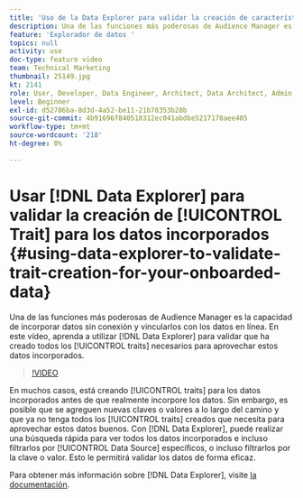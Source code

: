 ```yaml
---
title: 'Uso de la Data Explorer para validar la creación de características para los datos incorporados '
description: Una de las funciones más poderosas de Audience Manager es la capacidad de incorporar datos sin conexión y vincularlos con los datos en línea. En este vídeo, aprenda a utilizar la Data Explorer para validar que ha creado todos los rasgos necesarios para aprovechar estos datos incorporados.
feature: 'Explorador de datos '
topics: null
activity: use
doc-type: feature video
team: Technical Marketing
thumbnail: 25149.jpg
kt: 2141
role: User, Developer, Data Engineer, Architect, Data Architect, Admin, Leader
level: Beginner
exl-id: d52786ba-8d3d-4a52-be11-21b78353b28b
source-git-commit: 4b91696f840518312ec041abdbe5217178aee405
workflow-type: tm+mt
source-wordcount: '218'
ht-degree: 0%

---
```


# Usar [!DNL Data Explorer] para validar la creación de [!UICONTROL Trait] para los datos incorporados {#using-data-explorer-to-validate-trait-creation-for-your-onboarded-data}

Una de las funciones más poderosas de Audience Manager es la capacidad de incorporar datos sin conexión y vincularlos con los datos en línea. En este vídeo, aprenda a utilizar [!DNL Data Explorer] para validar que ha creado todos los [!UICONTROL traits] necesarios para aprovechar estos datos incorporados.

>[!VIDEO](https://video.tv.adobe.com/v/25149/?quality=12)

En muchos casos, está creando [!UICONTROL traits] para los datos incorporados antes de que realmente incorpore los datos. Sin embargo, es posible que se agreguen nuevas claves o valores a lo largo del camino y que ya no tenga todos los [!UICONTROL traits] creados que necesita para aprovechar estos datos buenos. Con [!DNL Data Explorer], puede realizar una búsqueda rápida para ver todos los datos incorporados e incluso filtrarlos por [!UICONTROL Data Source] específicos, o incluso filtrarlos por la clave o valor. Esto le permitirá validar los datos de forma eficaz.

Para obtener más información sobre [!DNL Data Explorer], visite [la documentación](https://experiencecloud.adobe.com/resources/help/en_US/aam/data-explorer.html).
